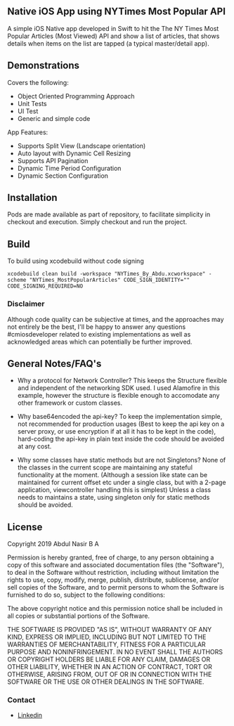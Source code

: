 ## Native iOS App using NYTimes Most Popular API

A simple iOS Native app developed in Swift to hit the The NY Times Most Popular Articles (Most Viewed) API and show a list of articles, that shows details when items on the list are tapped (a typical master/detail app).

## Demonstrations

Covers the following:
* Object Oriented Programming Approach 
* Unit Tests 
* UI Test 
* Generic and simple code 

App Features:
* Supports Split View (Landscape orientation)
* Auto layout with Dynamic Cell Resizing
* Supports API Pagination 
* Dynamic Time Period Configuration 
* Dynamic Section Configuration 

## Installation

Pods are made available as part of repository, to facilitate simplicity in checkout and execution. Simply checkout and run the project.

## Build

To build using xcodebuild without code signing
```
xcodebuild clean build -workspace "NYTimes_By_Abdu.xcworkspace" -scheme "NYTimes_MostPopularArticles" CODE_SIGN_IDENTITY="" CODE_SIGNING_REQUIRED=NO
```





### Disclaimer

Although code quality can be subjective at times, and the approaches may not entirely be the best, I'll be happy to answer any questions  #cmiosdeveloper related to existing implementations as well as acknowledged areas which can potentially be further improved.

## General Notes/FAQ's

* Why a protocol for Network Controller?
This keeps the Structure flexible and independent of the networking SDK used. I used Alamofire in this example, however the structure is flexible enough to accomodate any other framework or custom classes.

* Why base64encoded the api-key?
To keep the implementation simple, not recommended for production usages (Best to keep the api key on a server proxy, or use encryption if at all it has to be kept in the code), hard-coding the api-key in plain text inside the code should be avoided at any cost.

* Why some classes have static methods but are not Singletons?
None of the classes in the current scope are maintaining any stateful functionality at the moment. (Although a session like state can be maintained for current offset etc under a single class, but with a 2-page application, viewcontroller handling this is simplest) Unless a class needs to maintains a state, using singleton only for static methods should be avoided.


## License

Copyright 2019 Abdul Nasir B A

Permission is hereby granted, free of charge, to any person obtaining a copy of this software and associated documentation files (the "Software"), to deal in the Software without restriction, including without limitation the rights to use, copy, modify, merge, publish, distribute, sublicense, and/or sell copies of the Software, and to permit persons to whom the Software is furnished to do so, subject to the following conditions:

The above copyright notice and this permission notice shall be included in all copies or substantial portions of the Software.

THE SOFTWARE IS PROVIDED "AS IS", WITHOUT WARRANTY OF ANY KIND, EXPRESS OR IMPLIED, INCLUDING BUT NOT LIMITED TO THE WARRANTIES OF MERCHANTABILITY, FITNESS FOR A PARTICULAR PURPOSE AND NONINFRINGEMENT. IN NO EVENT SHALL THE AUTHORS OR COPYRIGHT HOLDERS BE LIABLE FOR ANY CLAIM, DAMAGES OR OTHER LIABILITY, WHETHER IN AN ACTION OF CONTRACT, TORT OR OTHERWISE, ARISING FROM, OUT OF OR IN CONNECTION WITH THE SOFTWARE OR THE USE OR OTHER DEALINGS IN THE SOFTWARE.

### Contact
* [Linkedin](https://www.linkedin.com/in/abdulnasar/)

